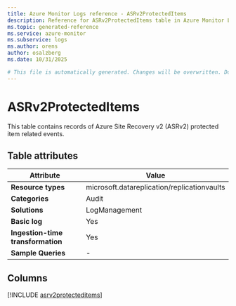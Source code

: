 ```yaml
---
title: Azure Monitor Logs reference - ASRv2ProtectedItems
description: Reference for ASRv2ProtectedItems table in Azure Monitor Logs.
ms.topic: generated-reference
ms.service: azure-monitor
ms.subservice: logs
ms.author: orens
author: osalzberg
ms.date: 10/31/2025

# This file is automatically generated. Changes will be overwritten. Do not change this file directly.
---
```


# ASRv2ProtectedItems

This table contains records of Azure Site Recovery v2 (ASRv2) protected item related events.


## Table attributes

|Attribute|Value|
|---|---|
|**Resource types**|microsoft.datareplication/replicationvaults|
|**Categories**|Audit|
|**Solutions**| LogManagement|
|**Basic log**|Yes|
|**Ingestion-time transformation**|Yes|
|**Sample Queries**|-|



## Columns
  
[!INCLUDE [asrv2protecteditems](~/reusable-content/ce-skilling/azure/includes/azure-monitor/reference/tables/asrv2protecteditems-include.md)]
